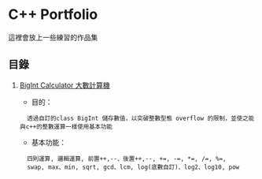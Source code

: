 # C++ Portfolio

這裡會放上一些練習的作品集

## 目錄
1.  [BigInt Calculator 大數計算機](https://github.com/style960431/Portfolio/tree/main/BigInt%20Calculator/BigInt%20Calculator)  

    *  目的：  
    ```
      透過自訂的class BigInt 儲存數值，以突破整數型態 overflow 的限制，並使之能與c++的整數運算一樣使用基本功能
    ```
    *  基本功能：  
    ```
      四則運算, 邏輯運算, 前置++,--、後置++,--, +=, -=, *=, /=, %=, 
      swap, max、min, sqrt, gcd、lcm, log(底數自訂)、log2、log10, pow
    ```
